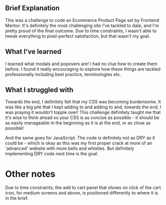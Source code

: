 ## Brief Explanation

This was a challenge to code an Ecommerce Product Page set by Frontend Mentor. It's definitely the most challenging site I've tackled to date, and I'm pretty proud of the final outcome. Due to time constraints, I wasn't able to tweak everything to pixel-perfect satisfaction, but that wasn't my goal.

## What I've learned

I learned what modals and popovers are! I had no clue how to create them before. I found it really encouraging to explore how these things are tackled professionally including best practice, terminologies etc.

## What I struggled with

Towards the end, I definitely felt that my CSS was becoming burdensome. It was like a big pile that I kept adding to and adding to and, towards the end, I was praying it wouldn't topple over! This challenge definitely taught me that it's wise to think ahead so your CSS is as concise as possible - it should be as easily manageable in the beginning as it is at the end, or as close as possible!

And the same goes for JavaScript. The code is definitely not as DRY as it could be - which is okay as this was my first proper crack at more of an 'advanced' website with more bells and whistles. But definitely implementing DRY code next time is the goal.

# Other notes

Due to time constraints, the add to cart panel that shows on click of the cart icon, for medium screens and above, is positioned differently to where it is in the brief.